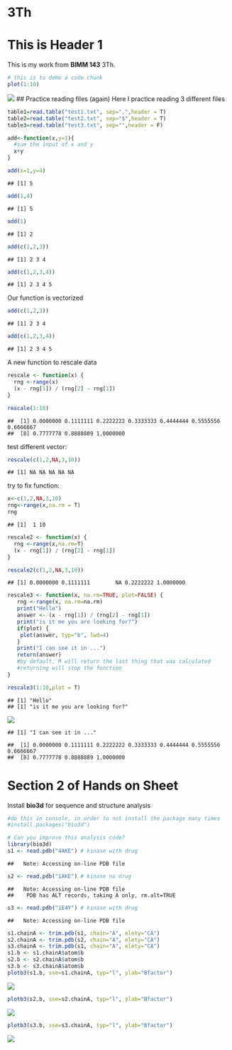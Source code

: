 3Th
================

This is Header 1
================

This is my work from **BIMM 143** 3Th.

``` r
# this is to demo a code chunk
plot(1:10)
```

![](3Th_files/figure-markdown_github/unnamed-chunk-1-1.png) \#\# Practice reading files (again) Here I practice reading 3 different files

``` r
table1=read.table("test1.txt", sep=",",header = T)
table2=read.table("test2.txt", sep="$",header = T)
table3=read.table("test3.txt", sep="",header = F)
```

``` r
add<-function(x,y=1){
  #sum the input of x and y
  x+y
}
```

``` r
add(x=1,y=4)
```

    ## [1] 5

``` r
add(1,4)
```

    ## [1] 5

``` r
add(1)
```

    ## [1] 2

``` r
add(c(1,2,3))
```

    ## [1] 2 3 4

``` r
add(c(1,2,3,4))
```

    ## [1] 2 3 4 5

Our function is vectorized

``` r
add(c(1,2,3))
```

    ## [1] 2 3 4

``` r
add(c(1,2,3,4))
```

    ## [1] 2 3 4 5

A new function to rescale data

``` r
rescale <- function(x) {
  rng <-range(x)
  (x - rng[1]) / (rng[2] - rng[1])
}
```

``` r
rescale(1:10)
```

    ##  [1] 0.0000000 0.1111111 0.2222222 0.3333333 0.4444444 0.5555556 0.6666667
    ##  [8] 0.7777778 0.8888889 1.0000000

test different vector:

``` r
rescale(c(1,2,NA,3,10))
```

    ## [1] NA NA NA NA NA

try to fix function:

``` r
x<-c(1,2,NA,3,10)
rng<-range(x,na.rm = T)
rng
```

    ## [1]  1 10

``` r
rescale2 <- function(x) {
  rng <-range(x,na.rm=T)
  (x - rng[1]) / (rng[2] - rng[1])
}
```

``` r
rescale2(c(1,2,NA,3,10))
```

    ## [1] 0.0000000 0.1111111        NA 0.2222222 1.0000000

``` r
rescale3 <- function(x, na.rm=TRUE, plot=FALSE) {
   rng <-range(x, na.rm=na.rm)
   print("Hello")
   answer <- (x - rng[1]) / (rng[2] - rng[1])
   print("is it me you are looking for?")
   if(plot) {
    plot(answer, typ="b", lwd=4)
   }
   print("I can see it in ...")
   return(answer)
   #by default, R will return the last thing that was calculated
   #returning will stop the function
}
```

``` r
rescale3(1:10,plot = T)
```

    ## [1] "Hello"
    ## [1] "is it me you are looking for?"

![](3Th_files/figure-markdown_github/unnamed-chunk-13-1.png)

    ## [1] "I can see it in ..."

    ##  [1] 0.0000000 0.1111111 0.2222222 0.3333333 0.4444444 0.5555556 0.6666667
    ##  [8] 0.7777778 0.8888889 1.0000000

Section 2 of Hands on Sheet
===========================

Install **bio3d** for sequence and structure analysis

``` r
#do this in console, in order to not install the package many times
#install.packages("bio3d")
```

``` r
# Can you improve this analysis code?
library(bio3d)
s1 <- read.pdb("4AKE") # kinase with drug
```

    ##   Note: Accessing on-line PDB file

``` r
s2 <- read.pdb("1AKE") # kinase no drug
```

    ##   Note: Accessing on-line PDB file
    ##    PDB has ALT records, taking A only, rm.alt=TRUE

``` r
s3 <- read.pdb("1E4Y") # kinase with drug
```

    ##   Note: Accessing on-line PDB file

``` r
s1.chainA <- trim.pdb(s1, chain="A", elety="CA")
s2.chainA <- trim.pdb(s2, chain="A", elety="CA")
s3.chainA <- trim.pdb(s1, chain="A", elety="CA")
s1.b <- s1.chainA$atom$b
s2.b <- s2.chainA$atom$b
s3.b <- s3.chainA$atom$b
plotb3(s1.b, sse=s1.chainA, typ="l", ylab="Bfactor")
```

![](3Th_files/figure-markdown_github/unnamed-chunk-15-1.png)

``` r
plotb3(s2.b, sse=s2.chainA, typ="l", ylab="Bfactor")
```

![](3Th_files/figure-markdown_github/unnamed-chunk-15-2.png)

``` r
plotb3(s3.b, sse=s3.chainA, typ="l", ylab="Bfactor")
```

![](3Th_files/figure-markdown_github/unnamed-chunk-15-3.png)
